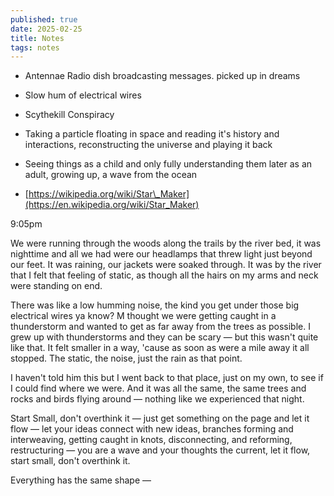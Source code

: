 ```yaml
---
published: true
date: 2025-02-25
title: Notes
tags: notes
---
```

*   Antennae Radio dish broadcasting messages. picked up in dreams
    
*   Slow hum of electrical wires
    
*   Scythekill Conspiracy
    
*   Taking a particle floating in space and reading it's history and interactions, reconstructing the universe and playing it back
    
*   Seeing things as a child and only fully understanding them later as an adult, growing up, a wave from the ocean
    
*   [https://wikipedia.org/wiki/Star\_Maker](https://en.wikipedia.org/wiki/Star_Maker)
    

9:05pm

We were running through the woods along the trails by the river bed, it was nighttime and all we had were our headlamps that threw light just beyond our feet. It was raining, our jackets were soaked through. It was by the river that I felt that feeling of static, as though all the hairs on my arms and neck were standing on end.

There was like a low humming noise, the kind you get under those big electrical wires ya know? M thought we were getting caught in a thunderstorm and wanted to get as far away from the trees as possible. I grew up with thunderstorms and they can be scary — but this wasn't quite like that. It felt smaller in a way, 'cause as soon as were a mile away it all stopped. The static, the noise, just the rain as that point.

I haven't told him this but I went back to that place, just on my own, to see if I could find where we were. And it was all the same, the same trees and rocks and birds flying around — nothing like we experienced that night.

Start Small, don't overthink it — just get something on the page and let it flow — let your ideas connect with new ideas, branches forming and interweaving, getting caught in knots, disconnecting, and reforming, restructuring — you are a wave and your thoughts the current, let it flow, start small, don't overthink it.

Everything has the same shape —